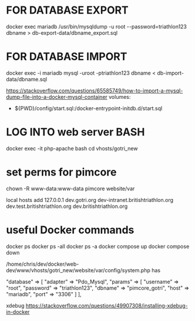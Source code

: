 # FOR DATABASE EXPORT

docker exec mariadb /usr/bin/mysqldump -u root --password=triathlon123 dbname > db-export-data/dbname_export.sql

# FOR DATABASE IMPORT

docker exec -i mariadb mysql -uroot -ptriathlon123 dbname < db-import-data/dbname.sql

<https://stackoverflow.com/questions/65585749/how-to-import-a-mysql-dump-file-into-a-docker-mysql-container>
volumes:

- ${PWD}/config/start.sql:/docker-entrypoint-initdb.d/start.sql

# LOG INTO web server BASH

docker exec -it php-apache bash
cd vhosts/gotri_new

# set perms for pimcore

chown -R www-data:www-data pimcore website/var

local hosts add
127.0.0.1 dev.gotri.org dev-intranet.britishtriathlon.org dev.test.britishtriathlon.org dev.britishtriathlon.org

# useful Docker commands

docker ps
docker ps -all
docker ps -a
docker compose up
docker compose down

/home/chris/dev/docker/web-dev/www/vhosts/gotri_new/website/var/config/system.php
has

"database" => [
        "adapter" => "Pdo_Mysql",
        "params" => [
            "username" => "root",
            "password" => "triathlon123",
            "dbname" => "pimcore_gotri",
            "host" => "mariadb",
            "port" => "3306"
        ]
    ],

xdebug
<https://stackoverflow.com/questions/49907308/installing-xdebug-in-docker>
